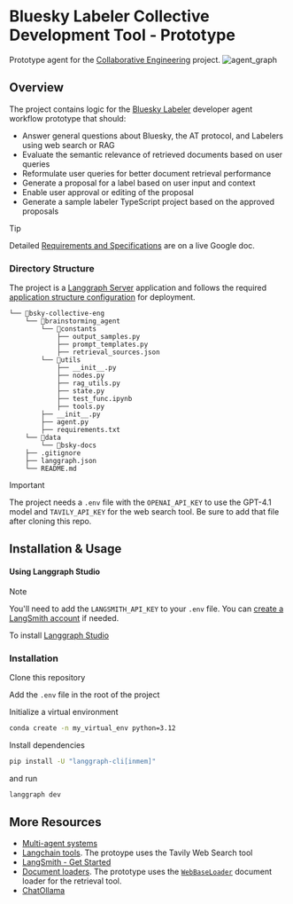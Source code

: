 # Bluesky Labeler Collective Development Tool - Prototype

Prototype agent for the [Collaborative Engineering](https://docs.google.com/document/d/1Wn-cG2htkIA1lBjoc7RARM74pEaU-kdpjEFT93J5174/edit?usp=sharing) project.
![agent_graph](https://github.com/user-attachments/assets/aaff8fe7-5b4f-4e82-9d1e-59559c147e5b)


## Overview

The project contains logic for the [Bluesky Labeler](https://docs.bsky.app/docs/advanced-guides/moderation) developer agent workflow prototype that should:
- Answer general questions about Bluesky, the AT protocol, and Labelers using web search or RAG
- Evaluate the semantic relevance of retrieved documents based on user queries
- Reformulate user queries for better document retrieval performance
- Generate a proposal for a label based on user input and context
- Enable user approval or editing of the proposal
- Generate a sample labeler TypeScript project based on the approved proposals

> [!TIP]
> Detailed [Requirements and Specifications](https://docs.google.com/document/d/1Wn-cG2htkIA1lBjoc7RARM74pEaU-kdpjEFT93J5174/edit?tab=t.bx70y9burmic#heading=h.hj1zhksgbbkb) are on a live Google doc.

### Directory Structure
The project is a [Langgraph Server](https://docs.langchain.com/langgraph-platform/langgraph-server) application and follows the required [application structure configuration](https://docs.langchain.com/langgraph-platform/setup-app-requirements-txt) for deployment.
```
└── 📁bsky-collective-eng
    └── 📁brainstorming_agent
        └── 📁constants
            ├── output_samples.py
            ├── prompt_templates.py
            ├── retrieval_sources.json
        └── 📁utils
            ├── __init__.py
            ├── nodes.py
            ├── rag_utils.py
            ├── state.py
            ├── test_func.ipynb
            ├── tools.py
        ├── __init__.py
        ├── agent.py
        ├── requirements.txt
    └── 📁data
        └── 📁bsky-docs
    ├── .gitignore
    ├── langgraph.json
    └── README.md
```
> [!IMPORTANT]
> The project needs a `.env` file with the `OPENAI_API_KEY` to use the GPT-4.1 model and `TAVILY_API_KEY` for the web search tool. Be sure to add that file after cloning this repo.

## Installation & Usage
#### Using Langgraph Studio
>[!NOTE]
> You'll need to add the `LANGSMITH_API_KEY` to your `.env` file. You can [create a LangSmith account](https://smith.langchain.com/o/null/host/deployments) if needed. 

To install [Langgraph Studio](https://docs.langchain.com/langgraph-platform/langgraph-studio)

### Installation
Clone this repository

Add the `.env` file in the root of the project

Initialize a virtual environment
```sh
conda create -n my_virtual_env python=3.12
```

Install dependencies
```sh
pip install -U "langgraph-cli[inmem]"
```
and run
```sh
langgraph dev
```
## More Resources
- [Multi-agent systems](https://langchain-ai.github.io/langgraph/concepts/multi_agent/)
- [Langchain tools](https://python.langchain.com/docs/integrations/tools/). The protoype uses the Tavily Web Search tool
- [LangSmith - Get Started](https://docs.smith.langchain.com/)
- [Document loaders](https://python.langchain.com/docs/integrations/document_loaders/). The prototype uses the [`WebBaseLoader`](https://python.langchain.com/docs/integrations/document_loaders/web_base/) document loader for the retrieval tool.
- [ChatOllama](https://python.langchain.com/v0.2/api_reference/ollama/chat_models/langchain_ollama.chat_models.ChatOllama.html#)
